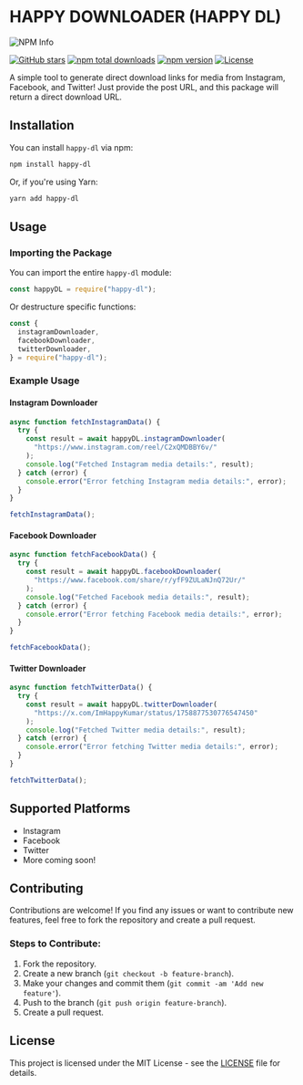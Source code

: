 # HAPPY DOWNLOADER (HAPPY DL)
![NPM Info](https://nodei.co/npm/happy-dl.png?downloads=true&downloadRank=true&stars=true)

[![GitHub stars](https://img.shields.io/github/stars/ImHappyKumar/happy-dl?style=social&color=blue)](https://github.com/ImHappyKumar/happy-dl)
[![npm total downloads](https://img.shields.io/npm/dt/happy-dl?color=blue)](https://www.npmjs.com/package/happy-dl)
[![npm version](https://img.shields.io/npm/v/happy-dl?color=blue)](https://www.npmjs.com/package/happy-dl)
[![License](https://img.shields.io/npm/l/happy-dl?color=blue)](LICENSE)

A simple tool to generate direct download links for media from Instagram, Facebook, and Twitter! Just provide the post URL, and this package will return a direct download URL.

## Installation

You can install `happy-dl` via npm:

```bash
npm install happy-dl
```

Or, if you're using Yarn:

```bash
yarn add happy-dl
```

## Usage

### Importing the Package

You can import the entire `happy-dl` module:

```javascript
const happyDL = require("happy-dl");
```

Or destructure specific functions:

```javascript
const {
  instagramDownloader,
  facebookDownloader,
  twitterDownloader,
} = require("happy-dl");
```

### Example Usage

#### Instagram Downloader

```javascript
async function fetchInstagramData() {
  try {
    const result = await happyDL.instagramDownloader(
      "https://www.instagram.com/reel/C2xQMDBBY6v/"
    );
    console.log("Fetched Instagram media details:", result);
  } catch (error) {
    console.error("Error fetching Instagram media details:", error);
  }
}

fetchInstagramData();
```

#### Facebook Downloader

```javascript
async function fetchFacebookData() {
  try {
    const result = await happyDL.facebookDownloader(
      "https://www.facebook.com/share/r/yfF9ZULaNJnQ72Ur/"
    );
    console.log("Fetched Facebook media details:", result);
  } catch (error) {
    console.error("Error fetching Facebook media details:", error);
  }
}

fetchFacebookData();
```

#### Twitter Downloader

```javascript
async function fetchTwitterData() {
  try {
    const result = await happyDL.twitterDownloader(
      "https://x.com/ImHappyKumar/status/1758877530776547450"
    );
    console.log("Fetched Twitter media details:", result);
  } catch (error) {
    console.error("Error fetching Twitter media details:", error);
  }
}

fetchTwitterData();
```

## Supported Platforms

- Instagram
- Facebook
- Twitter
- More coming soon!

## Contributing

Contributions are welcome! If you find any issues or want to contribute new features, feel free to fork the repository and create a pull request.

### Steps to Contribute:

1. Fork the repository.
2. Create a new branch (`git checkout -b feature-branch`).
3. Make your changes and commit them (`git commit -am 'Add new feature'`).
4. Push to the branch (`git push origin feature-branch`).
5. Create a pull request.

## License

This project is licensed under the MIT License - see the [LICENSE](LICENSE) file for details.
